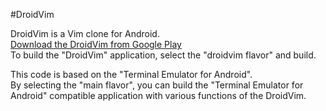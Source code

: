 #DroidVim

DroidVim is a Vim clone for Android.  
[Download the DroidVim from Google Play](https://play.google.com/store/apps/details?id=com.droidvim)  
To build the "DroidVim" application, select the "droidvim flavor" and build.

This code is based on the "Terminal Emulator for Android".  
By selecting the "main flavor", you can build the "Terminal Emulator for Android" compatible application with various functions of the DroidVim.
